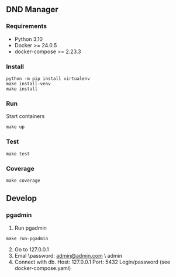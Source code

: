 ## DND Manager

### Requirements
- Python 3.10
- Docker >=  24.0.5
- docker-compose >= 2.23.3

### Install
```shell
python -m pip install virtualenv
make install-venv
make install
```

### Run
Start containers  
```shell
make up
```

### Test
```shell
make test
```

### Coverage
```shell
make coverage
```

## Develop
### pgadmin
1) Run pgadmin
```shell
make run-pgadmin
```
2) Go to 127.0.0.1
3) Emal \password: admin@admin.com \ admin
4) Connect with db. Host: 127.0.0.1 Port: 5432 Login/password (see docker-compose.yaml)
